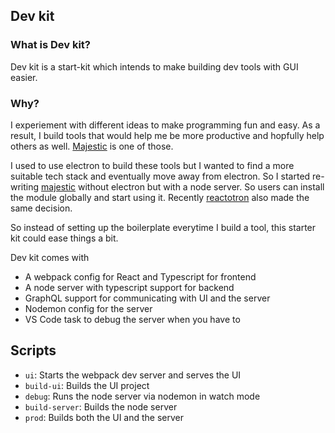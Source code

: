 ## Dev kit

### What is Dev kit?

Dev kit is a start-kit which intends to make building dev tools with GUI easier.

### Why?

I experiement with different ideas to make programming fun and easy. As a result, I build tools that would help me be more productive and hopfully help others as well. [Majestic](https://github.com/Raathigesh/majestic/) is one of those.

I used to use electron to build these tools but I wanted to find a more suitable tech stack and eventually move away from electron. So I started re-writing [majestic](https://github.com/Raathigesh/majestic/tree/next) without electron but with a node server. So users can install the module globally and start using it. Recently [reactotron](https://github.com/infinitered/reactotron/issues/782) also made the same decision.

So instead of setting up the boilerplate everytime I build a tool, this starter kit could ease things a bit.

Dev kit comes with

- A webpack config for React and Typescript for frontend
- A node server with typescript support for backend
- GraphQL support for communicating with UI and the server
- Nodemon config for the server
- VS Code task to debug the server when you have to

## Scripts

- `ui`: Starts the webpack dev server and serves the UI
- `build-ui`: Builds the UI project
- `debug`: Runs the node server via nodemon in watch mode
- `build-server`: Builds the node server
- `prod`: Builds both the UI and the server
